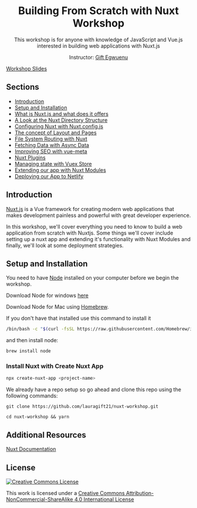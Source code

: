<h1 align="center">
Building From Scratch with Nuxt Workshop
</h1>


<p align="center">This workshop is for anyone with knowledge of JavaScript and Vue.js interested in building web applications with Nuxt.js</p>

<p align="center">Instructor: <a href="https://giftegwuenu.com">Gift Egwuenu</a></p>

[Workshop Slides](https://miro.com/app/board/o9J_kki51ks=/)

## Sections
- [Introduction](#Introduction)
- [Setup and Installation](#setup-and-installation)
- [What is Nuxt.js and what does it offers](#what-is-nuxt.js-and-what-does-it-offers)
- [A Look at the Nuxt Directory Structure]()
- [Configuring Nuxt with Nuxt.config.js]()
- [The concept of Layout and Pages]()
- [File System Routing with Nuxt]()
- [Fetching Data with Async Data]()
- [Improving SEO with vue-meta]()
- [Nuxt Plugins]()
- [Managing state with Vuex Store]()
- [Extending our app with Nuxt Modules]()
- [Deploying our App to Netlify]()


## Introduction
[Nuxt.js](https://nuxtjs.org/) is a Vue framework for creating modern web applications that makes development painless and powerful with great developer experience.

In this workshop, we'll cover everything you need to know to build a web application from scratch with Nuxtjs. Some things we'll cover include setting up a nuxt app and extending it's functionality with Nuxt Modules and finally, we'll look at some deployment strategies.

## Setup and Installation
You need to have [Node](https://nodejs.org/) installed on your computer before we begin the workshop.

Download Node for windows [here](https://nodejs.org/en/download/)

Download Node for Mac using [Homebrew](https://brew.sh/).

If you don't have that installed use this command to install it

```bash
/bin/bash -c "$(curl -fsSL https://raw.githubusercontent.com/Homebrew/install/master/install.sh)"

```
and then install node:

```bash
brew install node
```

### Install Nuxt with Create Nuxt App

```bash
npx create-nuxt-app <project-name>
```

We already have a repo setup so go ahead and clone this repo using the following commands:

```
git clone https://github.com/lauragift21/nuxt-workshop.git
```

```
cd nuxt-workshop && yarn
```

## Additional Resources 
[Nuxt Documentation](https://nuxtjs.org/guides)

## License

[![Creative Commons License](https://i.creativecommons.org/l/by-nc-sa/4.0/88x31.png)](http://creativecommons.org/licenses/by-nc-sa/4.0/)

This work is licensed under a [Creative Commons Attribution-NonCommercial-ShareAlike 4.0 International License](http://creativecommons.org/licenses/by-nc-sa/4.0/)